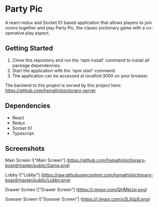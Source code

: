 # Party Pic
A react-redux and Socket.IO based application that allows players to join rooms together and play Party Pic, the classic pictionary game with a co-operative play aspect.

## Getting Started

1. Clone this repository and run the 'npm install' command to install all package dependencies.
2. Start the application with the 'npm start' command.
3. The application can be accessed at localhot:3000 on your browser.

The backend to this project is served by this project here: https://github.com/hsmalhi/pictionary-server

## Dependencies

- React
- Redux
- Socket IO
- Typescript

## Screenshots

Main Screen
!["Main Screen"] (https://github.com/hsmalhi/pictionary-board/master/public/Game.png)

Lobby
!["Lobby"] (https://raw.githubusercontent.com/hsmalhi/pictionary-board/master/public/Lobby.png)

Drawer Screen
!["Drawer Screen"] (https://i.imgur.com/QHMbUsj.png)

Guesser Screen
!["Guesser Screen"] (https://i.imgur.com/u3LXdz8.png)
